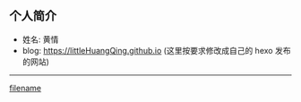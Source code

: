 
## 个人简介

- 姓名: 黄情
- blog: https://littleHuangQing.github.io (这里按要求修改成自己的 hexo 发布的网站)

---

[filename](./_sidebar.md ':include')